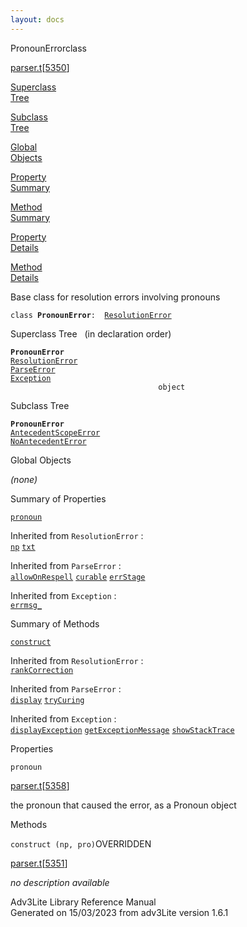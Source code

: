 ```yaml
---
layout: docs
---
```

<span class="title">PronounError</span><span class="type">class</span>

[parser.t](../file/parser.t.html)\[[5350](../source/parser.t.html#5350)\]

[Superclass  
Tree](#_SuperClassTree_)

[Subclass  
Tree](#_SubClassTree_)

[Global  
Objects](#_ObjectSummary_)

[Property  
Summary](#_PropSummary_)

[Method  
Summary](#_MethodSummary_)

[Property  
Details](#_Properties_)

[Method  
Details](#_Methods_)



Base class for resolution errors involving pronouns

`class `**`PronounError`**` :   `[`ResolutionError`](../object/ResolutionError.html)



<span id="_SuperClassTree_"></span>



<span class="hdln">Superclass Tree</span>   (in declaration order)



**`PronounError`**  
[`ResolutionError`](../object/ResolutionError.html)  
[`ParseError`](../object/ParseError.html)  
[`Exception`](../object/Exception.html)  
`                                 object`  
<span id="_SubClassTree_"></span>



<span class="hdln">Subclass Tree</span>  



**`PronounError`**  
[`AntecedentScopeError`](../object/AntecedentScopeError.html)  
[`NoAntecedentError`](../object/NoAntecedentError.html)  
<span id="_ObjectSummary_"></span>



<span class="hdln">Global Objects</span>  



*(none)* <span id="_PropSummary_"></span>



<span class="hdln">Summary of Properties</span>  



[`pronoun`](#pronoun)

Inherited from `ResolutionError` :  
[`np`](../object/ResolutionError.html#np) [`txt`](../object/ResolutionError.html#txt)

Inherited from `ParseError` :  
[`allowOnRespell`](../object/ParseError.html#allowOnRespell) [`curable`](../object/ParseError.html#curable) [`errStage`](../object/ParseError.html#errStage)

Inherited from `Exception` :  
[`errmsg_`](../object/Exception.html#errmsg_)

<span id="_MethodSummary_"></span>



<span class="hdln">Summary of Methods</span>  



[`construct`](#construct)

Inherited from `ResolutionError` :  
[`rankCorrection`](../object/ResolutionError.html#rankCorrection)

Inherited from `ParseError` :  
[`display`](../object/ParseError.html#display) [`tryCuring`](../object/ParseError.html#tryCuring)

Inherited from `Exception` :  
[`displayException`](../object/Exception.html#displayException) [`getExceptionMessage`](../object/Exception.html#getExceptionMessage) [`showStackTrace`](../object/Exception.html#showStackTrace)

<span id="_Properties_"></span>



<span class="hdln">Properties</span>  



<span id="pronoun"></span>

`pronoun`

[parser.t](../file/parser.t.html)\[[5358](../source/parser.t.html#5358)\]



the pronoun that caused the error, as a Pronoun object



<span id="_Methods_"></span>



<span class="hdln">Methods</span>  



<span id="construct"></span>

`construct (np, pro)`<span class="rem">OVERRIDDEN</span>

[parser.t](../file/parser.t.html)\[[5351](../source/parser.t.html#5351)\]



*no description available*





Adv3Lite Library Reference Manual  
Generated on 15/03/2023 from adv3Lite version 1.6.1


